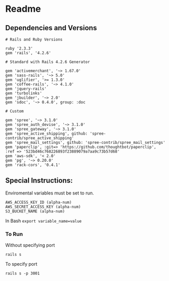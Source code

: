 # Readme 


## Dependencies and Versions 

```
# Rails and Ruby Versions

ruby '2.3.3'
gem 'rails', '4.2.6'

# Standard with Rails 4.2.6 Generator

gem 'activemerchant', '~> 1.67.0'
gem 'sass-rails', '~> 5.0'
gem 'uglifier', '>= 1.3.0'
gem 'coffee-rails', '~> 4.1.0'
gem 'jquery-rails'
gem 'turbolinks'
gem 'jbuilder', '~> 2.0'
gem 'sdoc', '~> 0.4.0', group: :doc

# Custom

gem 'spree', '~> 3.1.0'
gem 'spree_auth_devise', '~> 3.1.0'
gem 'spree_gateway', '~> 3.1.0'
gem 'spree_active_shipping', github: 'spree-contrib/spree_active_shipping'
gem 'spree_mail_settings', github: 'spree-contrib/spree_mail_settings'
gem 'paperclip', :git=> 'https://github.com/thoughtbot/paperclip', :ref => '523bd46c768226893f23889079a7aa9c73b57d68'
gem 'aws-sdk', '< 2.0'
gem 'pg', '~> 0.20.0'
gem 'rack-cors', '0.4.1'
```


## Special Instructions: 

Enviromental variables must be set to run. 

```
AWS_ACCESS_KEY_ID (alpha-num)
AWS_SECRET_ACCESS_KEY (alpha-num)
S3_BUCKET_NAME (alpha-num)
```

In Bash `export variable_name=value`


### To Run 

Without specifying port

`rails s` 

To specify port 

`rails s -p 3001` 




